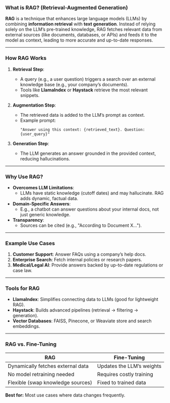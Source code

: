 ### **What is RAG? (Retrieval-Augmented Generation)**  
**RAG** is a technique that enhances large language models (LLMs) by combining **information retrieval** with **text generation**. Instead of relying solely on the LLM’s pre-trained knowledge, RAG fetches relevant data from external sources (like documents, databases, or APIs) and feeds it to the model as context, leading to more accurate and up-to-date responses.  

---

### **How RAG Works**  
1. **Retrieval Step**:  
   - A query (e.g., a user question) triggers a search over an external knowledge base (e.g., your company’s documents).  
   - Tools like **LlamaIndex** or **Haystack** retrieve the most relevant snippets.  

2. **Augmentation Step**:  
   - The retrieved data is added to the LLM’s prompt as context.  
   - Example prompt:  
     ```
     "Answer using this context: {retrieved_text}. Question: {user_query}"  
     ```  

3. **Generation Step**:  
   - The LLM generates an answer grounded in the provided context, reducing hallucinations.  

---

### **Why Use RAG?**  
- **Overcomes LLM Limitations**:  
  - LLMs have static knowledge (cutoff dates) and may hallucinate. RAG adds dynamic, factual data.  
- **Domain-Specific Answers**:  
  - E.g., a chatbot can answer questions about your internal docs, not just generic knowledge.  
- **Transparency**:  
  - Sources can be cited (e.g., "According to Document X...").  

---

### **Example Use Cases**  
1. **Customer Support**: Answer FAQs using a company’s help docs.  
2. **Enterprise Search**: Fetch internal policies or research papers.  
3. **Medical/Legal AI**: Provide answers backed by up-to-date regulations or case law.  

---

### **Tools for RAG**  
- **LlamaIndex**: Simplifies connecting data to LLMs (good for lightweight RAG).  
- **Haystack**: Builds advanced pipelines (retrieval → filtering → generation).  
- **Vector Databases**: FAISS, Pinecone, or Weaviate store and search embeddings.  

---

### **RAG vs. Fine-Tuning**  
| RAG | Fine-Tuning |  
|-----|------------|  
| Dynamically fetches external data | Updates the LLM’s weights |  
| No model retraining needed | Requires costly training |  
| Flexible (swap knowledge sources) | Fixed to trained data |  

**Best for:** Most use cases where data changes frequently.  
